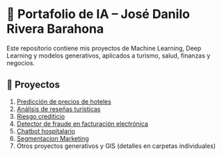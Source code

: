 # 🚀 Portafolio de IA – José Danilo Rivera Barahona

Este repositorio contiene mis proyectos de Machine Learning, Deep Learning y modelos generativos, aplicados a turismo, salud, finanzas y negocios.

## 📂 Proyectos

1. [Predicción de precios de hoteles](Proyecto01_Prediccion_Precios_Hoteles/)
2. [Análisis de reseñas turísticas](Proyecto02_Analisis_Resenas/README.md)
3. [Riesgo crediticio](Proyecto03_Riesgo_Crediticio/README.md)
4. [Detector de fraude en facturación electrónica](Proyecto04_Detector_Fraude_Facturacion/README.md)
5. [Chatbot hospitalario](Proyecto05_Chatbot_Hospitalario/README.md)
6. [Segmentacion Marketing](Proyecto06_Marketing_Segmentacion/)
7. Otros proyectos generativos y GIS (detalles en carpetas individuales)

